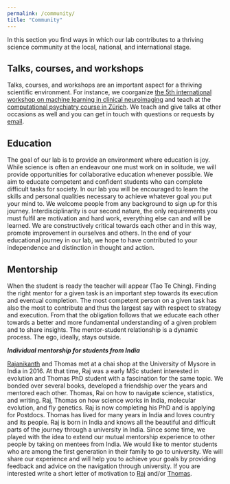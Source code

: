 ```yaml
---
permalink: /community/
title: "Community"
---
```

In this section you find ways in which our lab contributes to a thriving science community at the local, national, and international stage.

## Talks, courses, and workshops
Talks, courses, and workshops are an important aspect for a thriving scientific environment. For instance, we coorganize [the 5th international workshop on machine learning in clinical neuroimaging](https://mlcnws.com) and teach at the [computational psychiatry course in Zürich](https://www.translationalneuromodeling.org/cpcourse/). We teach and give talks at other occasions as well and you can get in touch with questions or requests by [email](mailto:dr.thomas.wolfers@gmail.com).

## Education 

The goal of our lab is to provide an environment where education is joy. While science is often an endeavour one must work on in solitude, we will provide opportunities for collaborative education whenever possible. We aim to educate competent and confident students who can complete difficult tasks for society. In our lab you will be encouraged to learn the skills and personal qualities necessary to achieve whatever goal you put your mind to. We welcome people from any background to sign up for this journey. Interdisciplinarity is our second nature, the only requirements you must fulfil are motivation and hard work, everything else can and will be learned. We are constructively critical towards each other and in this way, promote improvement in ourselves and others. In the end of your educational journey in our lab, we hope to have contributed to your independence and distinction in thought and action.

## Mentorship
When the student is ready the teacher will appear (Tao Te Ching). Finding the right mentor for a given task is an important step towards its execution and eventual completion. The most competent person on a given task has also the most to contribute and thus the largest say with respect to strategy and execution. From that the obligation follows that we educate each other towards a better and more fundamental understanding of a given problem and to share insights. The mentor-student relationship is a dynamic process. The ego, ideally, stays outside.

***Individual mentorship for students from India***

[Rajanikanth](https://www.evolutionguy.net) and Thomas met at a chai shop at the University of Mysore in India in 2016. At that time, Raj was a early MSc student interested in evolution and Thomas PhD student with a fascination for the same topic. We bonded over several books, developed a friendship over the years and mentored each other. Thomas, Rai on how to navigate science, statistics, and writing. Raj, Thomas on how science works in India, molecular evolution, and fly genetics. Raj is now completing his PhD and is applying for Postdocs. Thomas has lived for many years in India and loves country and its people. Raj is born in India and knows all the beautiful and difficult parts of the journey through a university in India. Since some time, we played with the idea to extend our mutual mentorship experience to other people by taking on mentees from India. We would like to mentor students who are among the first generation in their family to go to university. We will share our experience and will help you to achieve your goals by providing feedback and advice on the navigation through university. If you are interested write a short letter of motivation to [Raj](mailto:rajanikanth.cnayak@gmail.com) and/or [Thomas](mailto:dr.thomas.wolfers@gmail.com).
